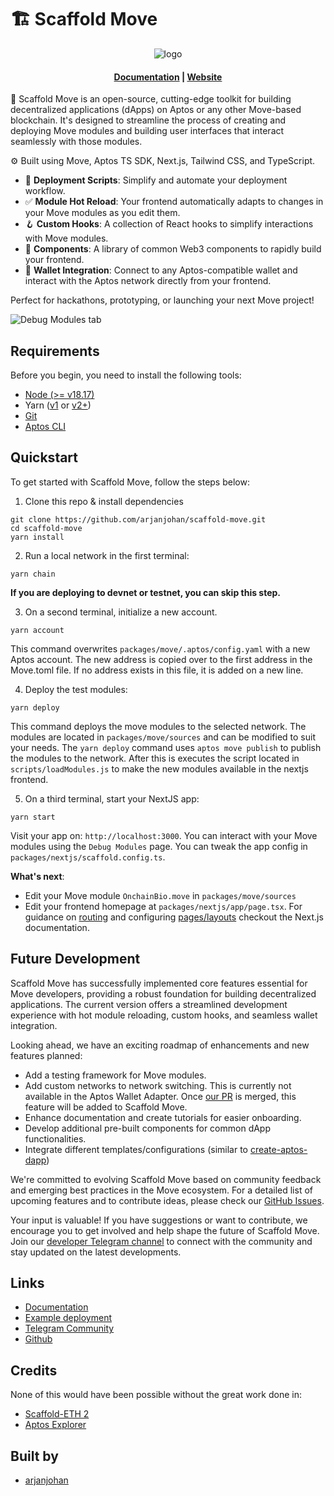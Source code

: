 # 🏗 Scaffold Move

<div align="center">

![logo](/assets/logo_small.png)
<h4 align="center">
  <a href="https://scaffold-move-docs.vercel.app/">Documentation</a> |
  <a href="https://scaffold-move-chi.vercel.app/">Website</a>
</h4>
</div>

🧪 Scaffold Move is an open-source, cutting-edge toolkit for building decentralized applications (dApps) on Aptos or any other Move-based blockchain. It's designed to streamline the process of creating and deploying Move modules and building user interfaces that interact seamlessly with those modules.

⚙️ Built using Move, Aptos TS SDK, Next.js, Tailwind CSS, and TypeScript.

- 🛫 **Deployment Scripts**: Simplify and automate your deployment workflow.
- ✅ **Module Hot Reload**: Your frontend automatically adapts to changes in your Move modules as you edit them.
- 🪝 **Custom Hooks**: A collection of React hooks to simplify interactions with Move modules.
- 🧱 **Components**: A library of common Web3 components to rapidly build your frontend.
- 🔐 **Wallet Integration**: Connect to any Aptos-compatible wallet and interact with the Aptos network directly from your frontend.

Perfect for hackathons, prototyping, or launching your next Move project!

![Debug Modules tab](assets/debug.png)

## Requirements

Before you begin, you need to install the following tools:

- [Node (>= v18.17)](https://nodejs.org/en/download/)
- Yarn ([v1](https://classic.yarnpkg.com/en/docs/install/) or [v2+](https://yarnpkg.com/getting-started/install))
- [Git](https://git-scm.com/downloads)
- [Aptos CLI](https://aptos.dev/en/build/cli)

## Quickstart

To get started with Scaffold Move, follow the steps below:

1. Clone this repo & install dependencies

```
git clone https://github.com/arjanjohan/scaffold-move.git
cd scaffold-move
yarn install
```

2. Run a local network in  the first terminal:

```
yarn chain
```

**If you are deploying to devnet or testnet, you can skip this step.**

3. On a second terminal, initialize a new account.

```
yarn account
```

This command overwrites `packages/move/.aptos/config.yaml` with a new Aptos account. The new address is copied over to the first address in the Move.toml file. If no address exists in this file, it is added on a new line.

4. Deploy the test modules:

```
yarn deploy
```

This command deploys the move modules to the selected network. The modules are located in `packages/move/sources` and can be modified to suit your needs. The `yarn deploy` command uses `aptos move publish` to publish the modules to the network. After this is executes the script located in `scripts/loadModules.js` to make the new modules available in the nextjs frontend.

5. On a third terminal, start your NextJS app:

```
yarn start
```

Visit your app on: `http://localhost:3000`. You can interact with your Move modules using the `Debug Modules` page. You can tweak the app config in `packages/nextjs/scaffold.config.ts`.

**What's next**:

- Edit your Move module `OnchainBio.move` in `packages/move/sources`
- Edit your frontend homepage at `packages/nextjs/app/page.tsx`. For guidance on [routing](https://nextjs.org/docs/app/building-your-application/routing/defining-routes) and configuring [pages/layouts](https://nextjs.org/docs/app/building-your-application/routing/pages-and-layouts) checkout the Next.js documentation.
<!-- - Edit your Move modules test in: `packages/move/test`. To run test use `yarn hardhat:test` -->

## Future Development

Scaffold Move has successfully implemented core features essential for Move developers, providing a robust foundation for building decentralized applications. The current version offers a streamlined development experience with hot module reloading, custom hooks, and seamless wallet integration.

Looking ahead, we have an exciting roadmap of enhancements and new features planned:

- Add a testing framework for Move modules.
- Add custom networks to network switching. This is currently not available in the Aptos Wallet Adapter. Once [our PR](https://github.com/aptos-labs/aptos-wallet-adapter/pull/425) is merged, this feature will be added to Scaffold Move.
- Enhance documentation and create tutorials for easier onboarding.
- Develop additional pre-built components for common dApp functionalities.
- Integrate different templates/configurations (similar to [create-aptos-dapp](https://aptos.dev/en/build/create-aptos-dapp))

We're committed to evolving Scaffold Move based on community feedback and emerging best practices in the Move ecosystem. For a detailed list of upcoming features and to contribute ideas, please check our [GitHub Issues](https://github.com/arjanjohan/scaffold-move/issues).

Your input is valuable! If you have suggestions or want to contribute, we encourage you to get involved and help shape the future of Scaffold Move. Join our [developer Telegram channel](https://t.me/+lOn2MJawQlc1YjA8) to connect with the community and stay updated on the latest developments.

## Links

- [Documentation](https://scaffold-move-docs.vercel.app/)
- [Example deployment](https://scaffold-move-chi.vercel.app/)
- [Telegram Community](https://t.me/+lOn2MJawQlc1YjA8)
- [Github](https://github.com/arjanjohan/scaffold-move)

## Credits

None of this would have been possible without the great work done in:
- [Scaffold-ETH 2](https://github.com/scaffold-eth/scaffold-eth-2)
- [Aptos Explorer](https://github.com/aptos-labs/explorer)

## Built by

- [arjanjohan](https://x.com/arjanjohan/)
